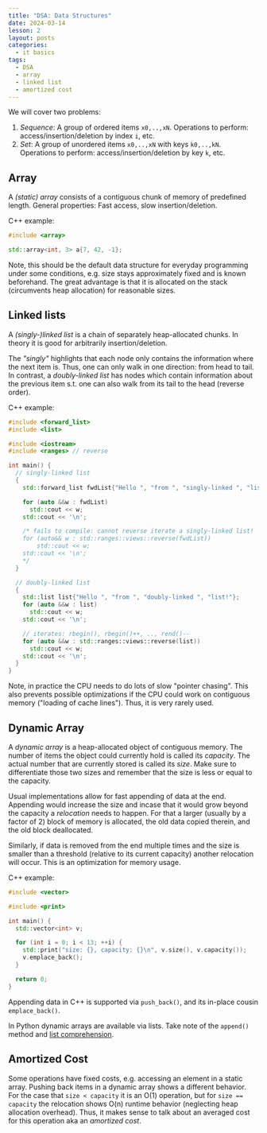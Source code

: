 ```yaml
---
title: "DSA: Data Structures"
date: 2024-03-14
lesson: 2
layout: posts
categories:
  - it basics
tags:
  - DSA
  - array
  - linked list
  - amortized cost
---
```


We will cover two problems:
1. _Sequence_: A group of ordered items `x0,..,xN`.
    Operations to perform: access/insertion/deletion by index `i`, etc.
2. _Set_: A group of unordered items `x0,..,xN` with keys `k0,..,kN`.
    Operations to perform: access/insertion/deletion by key `k`, etc.

## Array

A _(static) array_ consists of a contiguous chunk of memory of predefined length.
General properties: Fast access, slow insertion/deletion.

C++ example:
```C++
#include <array>

std::array<int, 3> a{7, 42, -1};
```

Note, this should be the default data structure for everyday programming under some conditions, e.g. size stays approximately fixed and is known beforehand.
The great advantage is that it is allocated on the stack (circumvents heap allocation) for reasonable sizes.

## Linked lists

A _(singly-)linked list_ is a chain of separately heap-allocated chunks.
In theory it is good for arbitrarily insertion/deletion.

The _"singly"_ highlights that each node only contains the information where the next item is.
Thus, one can only walk in one direction: from head to tail.
In contrast, a _doubly-linked list_ has nodes which contain information about the previous item s.t. one can also walk from its tail to the head (reverse order).

C++ example:
```cpp
#include <forward_list>
#include <list>

#include <iostream>
#include <ranges> // reverse

int main() {
  // singly-linked list
  {
    std::forward_list fwdList{"Hello ", "from ", "singly-linked ", "list!"};

    for (auto &&w : fwdList)
      std::cout << w;
    std::cout << '\n';

    /* fails to compile: cannot reverse iterate a singly-linked list!
    for (auto&& w : std::ranges::views::reverse(fwdList))
        std::cout << w;
    std::cout << '\n';
    */
  }

  // doubly-linked list
  {
    std::list list{"Hello ", "from ", "doubly-linked ", "list!"};
    for (auto &&w : list)
      std::cout << w;
    std::cout << '\n';

    // iterates: rbegin(), rbegin()++, .., rend()--
    for (auto &&w : std::ranges::views::reverse(list))
      std::cout << w;
    std::cout << '\n';
  }
}
```

Note, in practice the CPU needs to do lots of slow "pointer chasing".
This also prevents possible optimizations if the CPU could work on contiguous memory ("loading of cache lines").
Thus, it is very rarely used.

## Dynamic Array

A _dynamic array_ is a heap-allocated object of contiguous memory.
The number of items the object could currently hold is called its _capacity_.
The actual number that are currently stored is called its _size_.
Make sure to differentiate those two sizes and remember that the size is less or equal to the capacity.

Usual implementations allow for fast appending of data at the end.
Appending would increase the size and incase that it would grow beyond the capacity a _relocation_ needs to happen.
For that a larger (usually by a factor of 2) block of memory is allocated, the old data copied therein, and the old block deallocated.

Similarly, if data is removed from the end multiple times and the size is smaller than a threshold (relative to its current capacity) another relocation will occur.
This is an optimization for memory usage.

C++ example:
```cpp
#include <vector>

#include <print>

int main() {
  std::vector<int> v;

  for (int i = 0; i < 13; ++i) {
    std::print("size: {}, capacity: {}\n", v.size(), v.capacity());
    v.emplace_back();
  }

  return 0;
}
```
Appending data in C++ is supported via `push_back()`, and its in-place cousin `emplace_back()`.

In Python dynamic arrays are available via lists.
Take note of the `append()` method and [list comprehension](https://docs.python.org/3/tutorial/datastructures.html#list-comprehensions).

## Amortized Cost

Some operations have fixed costs, e.g. accessing an element in a static array.
Pushing back items in a dynamic array shows a different behavior.
For the case that `size < capacity` it is an O(1) operation, but for `size == capacity` the relocation shows O(n) runtime behavior (neglecting heap allocation overhead).
Thus, it makes sense to talk about an averaged cost for this operation aka an _amortized cost_.



